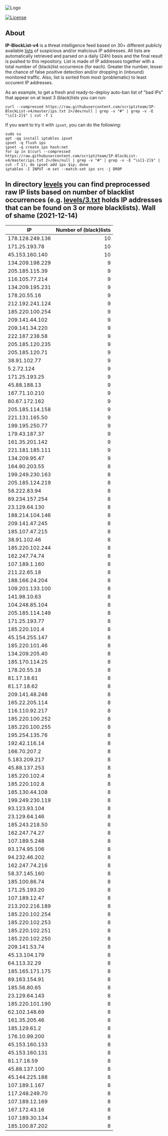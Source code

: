 ![Logo](https://i.imgur.com/PyKLAe7.png)

[![License](https://img.shields.io/badge/license-The_Unlicense-red.svg)](https://unlicense.org/)

About
----

**IP-BlockList-v4** is a threat intelligence feed based on 30+ different publicly available [lists](https://github.com/stamparm/maltrail) of suspicious and/or malicious IP addresses. All lists are automatically retrieved and parsed on a daily (24h) basis and the final result is pushed to this repository. List is made of IP addresses together with a total number of (black)list occurrence (for each). Greater the number, lesser the chance of false positive detection and/or dropping in (inbound) monitored traffic. Also, list is sorted from most (problematic) to least occurent IP addresses.

As an example, to get a fresh and ready-to-deploy auto-ban list of "bad IPs" that appear on at least 3 (black)lists you can run:

```
curl --compressed https://raw.githubusercontent.com/scriptzteam/IP-BlockList-v4/master/ips.txt 2>/dev/null | grep -v "#" | grep -v -E "\s[1-2]$" | cut -f 1
```

If you want to try it with `ipset`, you can do the following:

```
sudo su
apt -qq install iptables ipset
ipset -q flush ips
ipset -q create ips hash:net
for ip in $(curl --compressed https://raw.githubusercontent.com/scriptzteam/IP-BlockList-v4/master/ips.txt 2>/dev/null | grep -v "#" | grep -v -E "\s[1-2]$" | cut -f 1); do ipset add ips $ip; done
iptables -I INPUT -m set --match-set ips src -j DROP
```

In directory [levels](levels) you can find preprocessed raw IP lists based on number of blacklist occurrences (e.g. [levels/3.txt](levels/3.txt) holds IP addresses that can be found on 3 or more blacklists).
Wall of shame (2021-12-14)
----

|IP|Number of (black)lists|
|---|--:|
178.128.249.136|10
171.25.193.78|10
45.153.160.140|10
134.209.198.229|9
205.185.115.39|9
116.105.77.214|9
134.209.195.231|9
178.20.55.16|9
212.192.241.124|9
185.220.100.254|9
209.141.44.102|9
209.141.34.220|9
222.187.238.58|9
205.185.120.235|9
205.185.120.71|9
38.91.102.77|9
5.2.72.124|9
171.25.193.25|9
45.88.188.13|9
167.71.10.210|9
80.67.172.162|9
205.185.114.158|9
221.131.165.50|9
199.195.250.77|9
179.43.187.37|9
161.35.201.142|9
221.181.185.111|9
134.209.95.47|9
164.90.203.55|8
199.249.230.163|8
205.185.124.219|8
58.222.83.94|8
89.234.157.254|8
23.129.64.130|8
188.214.104.146|8
209.141.47.245|8
185.107.47.215|8
38.91.102.46|8
185.220.102.244|8
162.247.74.74|8
107.189.1.160|8
211.22.65.18|8
188.166.24.204|8
109.201.133.100|8
141.98.10.63|8
104.248.85.104|8
205.185.114.149|8
171.25.193.77|8
185.220.101.4|8
45.154.255.147|8
185.220.101.46|8
134.209.205.40|8
185.170.114.25|8
178.20.55.18|8
81.17.18.61|8
81.17.18.62|8
209.141.48.248|8
165.22.205.114|8
116.110.92.217|8
185.220.100.252|8
185.220.100.255|8
195.254.135.76|8
192.42.116.14|8
166.70.207.2|8
5.183.209.217|8
45.88.137.253|8
185.220.102.4|8
185.220.102.8|8
185.130.44.108|8
199.249.230.119|8
93.123.93.104|8
23.129.64.146|8
185.243.218.50|8
162.247.74.27|8
107.189.5.248|8
93.174.95.106|8
94.232.46.202|8
162.247.74.216|8
58.37.145.160|8
185.100.86.74|8
171.25.193.20|8
107.189.12.47|8
213.202.216.189|8
185.220.102.254|8
185.220.102.253|8
185.220.102.251|8
185.220.102.250|8
209.141.53.74|8
45.13.104.179|8
64.113.32.29|8
185.165.171.175|8
89.163.154.91|8
185.56.80.65|8
23.129.64.143|8
185.220.101.190|8
62.102.148.69|8
161.35.205.46|8
185.129.61.2|8
176.10.99.200|8
45.153.160.133|8
45.153.160.131|8
81.17.18.59|8
45.88.137.100|8
45.144.225.188|8
107.189.1.167|8
117.248.249.70|8
107.189.12.169|8
167.172.43.16|8
107.189.30.134|8
185.100.87.202|8
